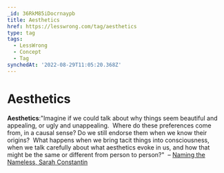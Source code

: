 ```yaml
---
_id: 36RkM85iDocrnaypb
title: Aesthetics
href: https://lesswrong.com/tag/aesthetics
type: tag
tags:
  - LessWrong
  - Concept
  - Tag
synchedAt: '2022-08-29T11:05:20.368Z'
---
```

# Aesthetics

**Aesthetics**:"Imagine if we could talk about why things seem beautiful and appealing, or ugly and unappealing.  Where do these preferences come from, in a causal sense? Do we still endorse them when we know their origins?  What happens when we bring tacit things into consciousness, when we talk carefully about what aesthetics evoke in us, and how that might be the same or different from person to person?"  – [Naming the Nameless, Sarah Constantin](/posts/4ZwGqkMTyAvANYEDw/naming-the-nameless)